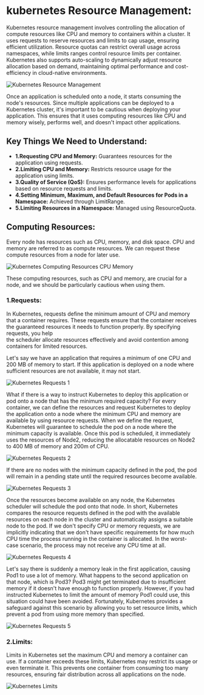# kubernetes Resource Management:
Kubernetes resource management involves controlling the allocation of compute resources like CPU and memory to containers
within a cluster. It uses requests to reserve resources and limits to cap usage, ensuring efficient utilization. Resource
quotas can restrict overall usage across namespaces, while limits ranges control resource limits per container. Kubernetes
also supports auto-scaling to dynamically adjust resource allocation based on demand, maintaining optimal performance and
cost-efficiency in cloud-native environments.

![Kubernetes Resource Management](https://github.com/balusena/kubernetes-for-devops/blob/main/13-Kubernetes%20Resource%20Management/resource_management.png)

Once an application is scheduled onto a node, it starts consuming the node's resources. Since multiple applications can 
be deployed to a Kubernetes cluster, it's important to be cautious when deploying your application. This ensures that it
uses computing resources like CPU and memory wisely, performs well, and doesn't impact other applications.

## Key Things We Need to Understand:
- **1.Requesting CPU and Memory:** Guarantees resources for the application using requests.
- **2.Limiting CPU and Memory:** Restricts resource usage for the application using limits.
- **3.Quality of Service (QoS):** Ensures performance levels for applications based on resource requests and limits.
- **4.Setting Minimum, Maximum, and Default Resources for Pods in a Namespace:** Achieved through LimitRange.
- **5.Limiting Resources in a Namespace:** Managed using ResourceQuota.

## Computing Resources:
Every node has resources such as CPU, memory, and disk space. CPU and memory are referred to as compute resources. We 
can request these compute resources from a node for later use.

![Kubernetes Computing Resources CPU Memory](https://github.com/balusena/kubernetes-for-devops/blob/main/13-Kubernetes%20Resource%20Management/computing_resources_cpu_memory.png)

These computing resources, such as CPU and memory, are crucial for a node, and we should be particularly cautious when 
using them.

### 1.Requests:
In Kubernetes, requests define the minimum amount of CPU and memory that a container requires. These requests ensure 
that the container receives the guaranteed resources it needs to function properly. By specifying requests, you help  
the scheduler allocate resources effectively and avoid contention among containers for limited resources.

Let's say we have an application that requires a minimum of one CPU and 200 MB of memory to start. If this application 
is deployed on a node where sufficient resources are not available, it may not start.

![Kubernetes Requests 1](https://github.com/balusena/kubernetes-for-devops/blob/main/13-Kubernetes%20Resource%20Management/requests_1.png)

What if there is a way to instruct Kubernetes to deploy this application or pod onto a node that has the minimum required
capacity? For every container, we can define the resources and request Kubernetes to deploy the application onto a node 
where the minimum CPU and memory are available by using resource requests. When we define the request, Kubernetes will 
guarantee to schedule the pod on a node where the minimum capacity is available. Once this pod is scheduled, it immediately
uses the resources of Node2, reducing the allocatable resources on Node2 to 400 MB of memory and 200m of CPU.

![Kubernetes Requests 2](https://github.com/balusena/kubernetes-for-devops/blob/main/13-Kubernetes%20Resource%20Management/requests_2.png)

If there are no nodes with the minimum capacity defined in the pod, the pod will remain in a pending state until the 
required resources become available.

![Kubernetes Requests 3](https://github.com/balusena/kubernetes-for-devops/blob/main/13-Kubernetes%20Resource%20Management/requests_3.png)

Once the resources become available on any node, the Kubernetes scheduler will schedule the pod onto that node. In short,
Kubernetes compares the resource requests defined in the pod with the available resources on each node in the cluster and
automatically assigns a suitable node to the pod. If we don't specify CPU or memory requests, we are implicitly indicating
that we don't have specific requirements for how much CPU time the process running in the container is allocated. In the 
worst-case scenario, the process may not receive any CPU time at all.

![Kubernetes Requests 4](https://github.com/balusena/kubernetes-for-devops/blob/main/13-Kubernetes%20Resource%20Management/requests_4.png)

Let's say there is suddenly a memory leak in the first application, causing Pod1 to use a lot of memory. What happens to
the second application on that node, which is Pod3? Pod3 might get terminated due to insufficient memory if it doesn't 
have enough to function properly. However, if you had instructed Kubernetes to limit the amount of memory Pod1 could use,
this situation could have been avoided. Fortunately, Kubernetes provides a safeguard against this scenario by allowing 
you to set resource limits, which prevent a pod from using more memory than specified.

![Kubernetes Requests 5](https://github.com/balusena/kubernetes-for-devops/blob/main/13-Kubernetes%20Resource%20Management/requests_5.png)

### 2.Limits:
Limits in Kubernetes set the maximum CPU and memory a container can use. If a container exceeds these limits, Kubernetes
may restrict its usage or even terminate it. This prevents one container from consuming too many resources, ensuring fair
distribution across all applications on the node.

![Kubernetes Limits](https://github.com/balusena/kubernetes-for-devops/blob/main/13-Kubernetes%20Resource%20Management/limits.png)






